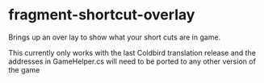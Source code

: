 # fragment-shortcut-overlay
Brings up an over lay to show what your short cuts are in game.

This currently only works with the last Coldbird translation release and the addresses in GameHelper.cs will need to be ported to any other version of the game
